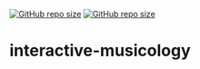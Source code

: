 [![GitHub repo size](https://img.shields.io/github/repo-size/TheNewThinkTank/AACT-Analysis?style=flat&logo=github&logoColor=whitesmoke&label=Repo%20Size)](https://github.com/TheNewThinkTank/AACT-Analysis/archive/refs/heads/main.zip)
[![GitHub repo size](https://img.shields.io/github/repo-size/TheNewThinkTank/interactive-musicology?style=flat&logo=github&logoColor=whitesmoke&label=Repo%20Size)](https://github.com/TheNewThinkTank/interactive-musicology/archive/refs/heads/main.zip)
# interactive-musicology